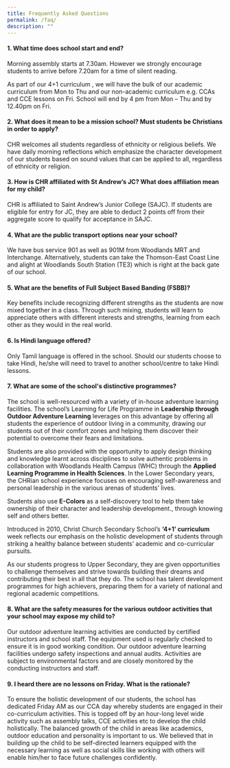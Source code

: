 ```yaml
---
title: Frequently Asked Questions
permalink: /faq/
description: ""
---
```

#### 1. What time does school start and end?

Morning assembly starts at 7.30am. However we strongly encourage students to arrive before 7.20am for a time of silent reading.

As part of our 4+1 curriculum , we will have the bulk of our academic curriculum from Mon to Thu and our non-academic curriculum e.g. CCAs and CCE lessons on Fri.  School will end by 4 pm from Mon – Thu and by 12.40pm on Fri.

#### 2. What does it mean to be a mission school? Must students be Christians in order to apply?
CHR welcomes all students regardless of ethnicity or religious beliefs. We have daily morning reflections which emphasize the character development of our students based on sound values that  can be applied to all, regardless of ethnicity or religion.

#### 3. How is CHR affiliated with St Andrew’s JC? What does affiliation mean for my child?
CHR is affiliated to Saint Andrew’s Junior College (SAJC).  If students are eligible for entry for JC, they are able to deduct 2 points off from their aggregate score to qualify for acceptance in SAJC.

#### 4. What are the public transport options near your school?
We have bus service 901 as well as 901M from Woodlands MRT and Interchange. Alternatively, students can take the Thomson-East Coast Line and alight at Woodlands South Station (TE3) which is right at the back gate of our school.

#### 5. What are the benefits of Full Subject Based Banding (FSBB)?
Key benefits include recognizing different strengths as the students are now mixed together in a class. Through such mixing, students will learn to appreciate others with different interests and strengths, learning from each other as they would in the real world.

#### 6. Is Hindi language offered?
Only Tamil language is offered in the school. Should our students choose to take Hindi, he/she will need to travel to another school/centre to take Hindi lessons.

#### 7. What are some of the school's distinctive programmes?
The school is well-resourced with a variety of in-house adventure learning facilities. The school’s Learning for Life Programme in **Leadership through Outdoor Adventure Learning** leverages on this advantage by offering all students the experience of outdoor living in a community, drawing our students out of their comfort zones and helping them discover their potential to overcome their fears and limitations.

Students are also provided with the opportunity to apply design thinking and knowledge learnt across disciplines to solve authentic problems  in collaboration with Woodlands Health Campus (WHC) through the **Applied Learning Programme in Health Sciences**. In the Lower Secondary years, the CHRian school experience focuses on encouraging self-awareness and personal leadership in the various arenas of students’ lives. 

Students also use **E-Colors** as a self-discovery tool to help them take ownership of their character and leadership development., through knowing self and others better.

Introduced in 2010, Christ Church Secondary School’s **‘4+1’ curriculum** week reflects our emphasis on the holistic development of students through striking a healthy balance between students’ academic and co-curricular pursuits.

As our students progress to Upper Secondary, they are given opportunities to challenge themselves and strive towards building their dreams and contributing their best in all that they do. The school has talent development programmes for high achievers, preparing them for a variety of national and regional academic competitions.

#### 8. What are the safety measures for the various outdoor activities that your school may expose my child to?
Our outdoor adventure learning activities are conducted by certified instructors and school staff. The equipment used is regularly checked to ensure it is in good working condition. Our outdoor adventure learning facilities undergo safety inspections and annual audits. Activities are subject to environmental factors and are closely monitored by the conducting instructors and staff.

#### 9. I heard there are no lessons on Friday. What is the rationale?
To ensure the holistic development of our students, the school has dedicated Friday AM as our CCA day whereby students are engaged in their co-curriculum activities. This is topped off by an hour-long level wide activity such as assembly talks, CCE activities etc to develop the child holistically. The balanced growth of the child in areas like academics, outdoor education and personality is important to us. We believed that in building up the child to be self-directed learners equipped with the necessary learning as well as social skills like working with others will enable him/her to face future challenges confidently. 